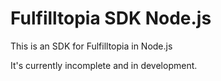 # Fulfilltopia SDK Node.js

This is an SDK for Fulfilltopia in Node.js

It's currently incomplete and in development.
